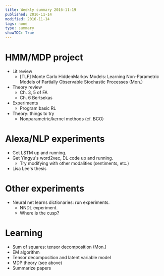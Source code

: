 ```yaml
---
title: Weekly summary 2016-11-19
published: 2016-11-14
modified: 2016-11-14
tags: none
type: summary
showTOC: True
---
```


# HMM/MDP project

* Lit review
	* [TLF] Monte Carlo HiddenMarkov Models: Learning Non-Parametric Models of Partially Observable Stochastic Processes (Mon.)
* Theory review
	* Ch. 3, 5 of FA
	* Ch. 6 Bertsekas
* Experiments
	* Program basic RL
* Theory: things to try
	* Nonparametric/kernel methods (cf. BCO)
	
# Alexa/NLP experiments

* Get LSTM up and running.
* Get Yingyu's word2vec, DL code up and running.
	* Try modifying with other modalities (sentiments, etc.)
* Lisa Lee's thesis

# Other experiments

* Neural net learns dictionaries: run experiments. 
	* NNDL experiment.
	* Where is the cusp?

# Learning

* Sum of squares: tensor decomposition (Mon.)
* EM algorithm
* Tensor decomposition and latent variable model 
* MDP theory (see above)
* Summarize papers
